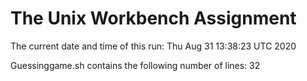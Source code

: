 # The Unix Workbench Assignment

The current date and time of this run: Thu Aug 31 13:38:23 UTC 2020

Guessinggame.sh contains the following number of lines:
32
